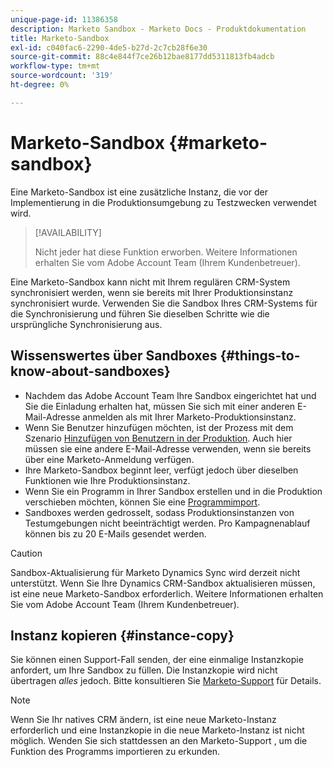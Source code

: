 ```yaml
---
unique-page-id: 11386358
description: Marketo Sandbox - Marketo Docs - Produktdokumentation
title: Marketo-Sandbox
exl-id: c040fac6-2290-4de5-b27d-2c7cb28f6e30
source-git-commit: 88c4e844f7ce26b12bae8177dd5311813fb4adcb
workflow-type: tm+mt
source-wordcount: '319'
ht-degree: 0%

---
```


# Marketo-Sandbox {#marketo-sandbox}

Eine Marketo-Sandbox ist eine zusätzliche Instanz, die vor der Implementierung in die Produktionsumgebung zu Testzwecken verwendet wird.

>[!AVAILABILITY]
>
>Nicht jeder hat diese Funktion erworben. Weitere Informationen erhalten Sie vom Adobe Account Team (Ihrem Kundenbetreuer).

Eine Marketo-Sandbox kann nicht mit Ihrem regulären CRM-System synchronisiert werden, wenn sie bereits mit Ihrer Produktionsinstanz synchronisiert wurde. Verwenden Sie die Sandbox Ihres CRM-Systems für die Synchronisierung und führen Sie dieselben Schritte wie die ursprüngliche Synchronisierung aus.

## Wissenswertes über Sandboxes {#things-to-know-about-sandboxes}

* Nachdem das Adobe Account Team Ihre Sandbox eingerichtet hat und Sie die Einladung erhalten hat, müssen Sie sich mit einer anderen E-Mail-Adresse anmelden als mit Ihrer Marketo-Produktionsinstanz.
* Wenn Sie Benutzer hinzufügen möchten, ist der Prozess mit dem Szenario [Hinzufügen von Benutzern in der Produktion](/help/marketo/product-docs/administration/users-and-roles/managing-marketo-users.md#create-users). Auch hier müssen sie eine andere E-Mail-Adresse verwenden, wenn sie bereits über eine Marketo-Anmeldung verfügen.
* Ihre Marketo-Sandbox beginnt leer, verfügt jedoch über dieselben Funktionen wie Ihre Produktionsinstanz.
* Wenn Sie ein Programm in Ihrer Sandbox erstellen und in die Produktion verschieben möchten, können Sie eine [Programmimport](/help/marketo/product-docs/core-marketo-concepts/programs/working-with-programs/import-a-program.md).
* Sandboxes werden gedrosselt, sodass Produktionsinstanzen von Testumgebungen nicht beeinträchtigt werden. Pro Kampagnenablauf können bis zu 20 E-Mails gesendet werden.

>[!CAUTION]
>
>Sandbox-Aktualisierung für Marketo Dynamics Sync wird derzeit nicht unterstützt. Wenn Sie Ihre Dynamics CRM-Sandbox aktualisieren müssen, ist eine neue Marketo-Sandbox erforderlich. Weitere Informationen erhalten Sie vom Adobe Account Team (Ihrem Kundenbetreuer).

## Instanz kopieren {#instance-copy}

Sie können einen Support-Fall senden, der eine einmalige Instanzkopie anfordert, um Ihre Sandbox zu füllen. Die Instanzkopie wird nicht übertragen _alles_ jedoch. Bitte konsultieren Sie [Marketo-Support](https://nation.marketo.com/t5/Support/ct-p/Support) für Details.

>[!NOTE]
>
>Wenn Sie Ihr natives CRM ändern, ist eine neue Marketo-Instanz erforderlich und eine Instanzkopie in die neue Marketo-Instanz ist nicht möglich. Wenden Sie sich stattdessen an den Marketo-Support , um die Funktion des Programms importieren zu erkunden.
